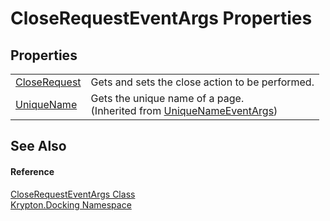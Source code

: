 # CloseRequestEventArgs Properties




## Properties
<table>
<tr>
<td><a href="a75101c0-5e67-012c-0eb8-936c3ed313a6.md">CloseRequest</a></td>
<td>Gets and sets the close action to be performed.</td></tr>
<tr>
<td><a href="26aab713-29e0-bd16-f283-0ff18c27be03.md">UniqueName</a></td>
<td>Gets the unique name of a page.<br />(Inherited from <a href="469e2d00-6c71-e5a0-da5c-2f2a65364a8c.md">UniqueNameEventArgs</a>)</td></tr>
</table>

## See Also


#### Reference
<a href="b137e425-b347-a2b1-940d-2ce9c3e5430a.md">CloseRequestEventArgs Class</a>  
<a href="98399376-cf41-9454-4b4d-4fab2ca20bc7.md">Krypton.Docking Namespace</a>  

